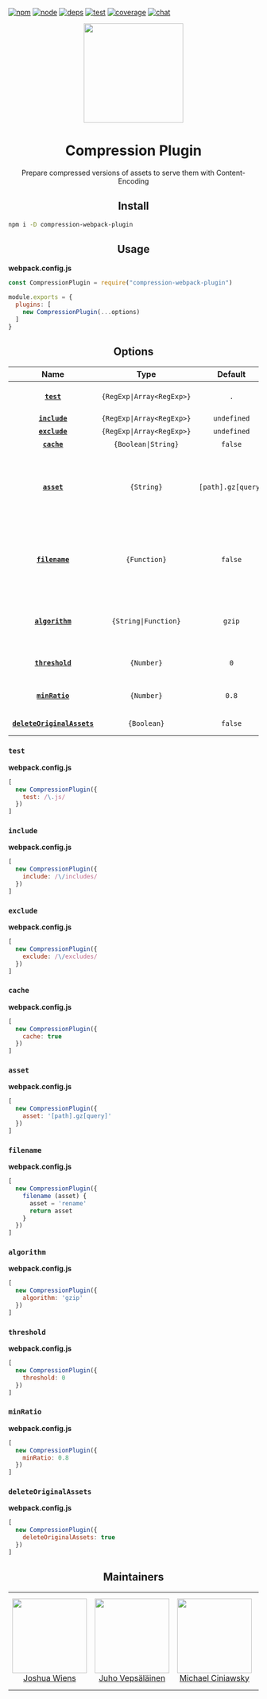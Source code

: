 [![npm][npm]][npm-url]
[![node][node]][node-url]
[![deps][deps]][deps-url]
[![test][test]][test-url]
[![coverage][cover]][cover-url]
[![chat][chat]][chat-url]

<div align="center">
  <a href="https://github.com/webpack/webpack">
    <img width="200" height="200"
      src="https://cdn.rawgit.com/webpack/media/e7485eb2/logo/icon.svg">
  </a>
  <h1>Compression Plugin</h1>
  <p>Prepare compressed versions of assets to serve them with Content-Encoding<p>
</div>

<h2 align="center">Install</h2>

```bash
npm i -D compression-webpack-plugin
```

<h2 align="center">Usage</h2>

**webpack.config.js**
```js
const CompressionPlugin = require("compression-webpack-plugin")

module.exports = {
  plugins: [
    new CompressionPlugin(...options)
  ]
}
```

<h2 align="center">Options</h2>

|Name|Type|Default|Description|
|:--:|:--:|:-----:|:----------|
|**[`test`](#test)**|`{RegExp\|Array<RegExp>}`|`.`|All assets matching this `{RegExp\|Array<RegExp>}` are processed|
|**[`include`](#include)**|`{RegExp\|Array<RegExp>}`|`undefined`|Files to `include`|
|**[`exclude`](#exclude)**|`{RegExp\|Array<RegExp>}`|`undefined`|Files to `exclude`|
|**[`cache`](#cache)**|`{Boolean\|String}`|`false`|Enable file caching|
|**[`asset`](#asset)**|`{String}`|`[path].gz[query]`|The target asset name. `[file]` is replaced with the original asset. `[path]` is replaced with the path of the original asset and `[query]` with the query|
|**[`filename`](#filename)**|`{Function}`|`false`|A `{Function}` `(asset) => asset` which receives the asset name (after processing `asset` option) and returns the new asset name|
|**[`algorithm`](#algorithm)**|`{String\|Function}`|`gzip`|Can be `(buffer, cb) => cb(buffer)` or if a `{String}` is used the algorithm is taken from `zlib`|
|**[`threshold`](#threshold)**|`{Number}`|`0`|Only assets bigger than this size are processed. In bytes.|
|**[`minRatio`](#minratio)**|`{Number}`|`0.8`|Only assets that compress better than this ratio are processed|
|**[`deleteOriginalAssets`](#deleteoriginalassets)**|`{Boolean}`|`false`|Whether to delete the original assets or not|

### `test`

**webpack.config.js**
```js
[
  new CompressionPlugin({
    test: /\.js/
  })
]
```

### `include`

**webpack.config.js**
```js
[
  new CompressionPlugin({
    include: /\/includes/
  })
]
```

### `exclude`

**webpack.config.js**
```js
[
  new CompressionPlugin({
    exclude: /\/excludes/
  })
]
```

### `cache`

**webpack.config.js**
```js
[
  new CompressionPlugin({
    cache: true
  })
]
```

### `asset`

**webpack.config.js**
```js
[
  new CompressionPlugin({
    asset: '[path].gz[query]'
  })
]
```

### `filename`

**webpack.config.js**
```js
[
  new CompressionPlugin({
    filename (asset) {
      asset = 'rename'
      return asset
    }
  })
]
```

### `algorithm`

**webpack.config.js**
```js
[
  new CompressionPlugin({
    algorithm: 'gzip'
  })
]
```

### `threshold`

**webpack.config.js**
```js
[
  new CompressionPlugin({
    threshold: 0
  })
]
```

### `minRatio`

**webpack.config.js**
```js
[
  new CompressionPlugin({
    minRatio: 0.8
  })
]
```

### `deleteOriginalAssets`

**webpack.config.js**
```js
[
  new CompressionPlugin({
    deleteOriginalAssets: true
  })
]
```

<h2 align="center">Maintainers</h2>

<table>
  <tbody>
  <tr>
    <td align="center">
      <a href="https://github.com/d3viant0ne">
        <img width="150" height="150" src="https://github.com/d3viant0ne.png?v=3&s=150">
        </br>
        Joshua Wiens
      </a>
    </td>
    <td align="center">
      <a href="https://github.com/bebraw">
        <img width="150" height="150" src="https://github.com/bebraw.png?v=3&s=150">
        </br>
        Juho Vepsäläinen
      </a>
    </td>
    <td align="center">
      <a href="https://github.com/michael-ciniawsky">
        <img width="150" height="150" src="https://github.com/michael-ciniawsky.png?v=3&s=150">
        </br>
        Michael Ciniawsky
      </a>
    </td>
    <td align="center">
      <a href="https://github.com/evilebottnawi">
        <img width="150" height="150" src="https://github.com/evilebottnawi.png?v=3&s=150">
        </br>
        Alexander Krasnoyarov
      </a>
    </td>
  </tr>
  <tbody>
</table>


[npm]: https://img.shields.io/npm/v/compression-webpack-plugin.svg
[npm-url]: https://npmjs.com/package/compression-webpack-plugin

[node]: https://img.shields.io/node/v/compression-webpack-plugin.svg
[node-url]: https://nodejs.org

[deps]: https://david-dm.org/webpack-contrib/compression-webpack-plugin.svg
[deps-url]: https://david-dm.org/webpack-contrib/compression-webpack-plugin

[test]: https://secure.travis-ci.org/webpack-contrib/compression-webpack-plugin.svg
[test-url]: http://travis-ci.org/webpack-contrib/compression-webpack-plugin

[cover]: https://codecov.io/gh/webpack-contrib/compression-webpack-plugin/branch/master/graph/badge.svg
[cover-url]: https://codecov.io/gh/webpack-contrib/compression-webpack-plugin

[chat]: https://img.shields.io/badge/gitter-webpack%2Fwebpack-brightgreen.svg
[chat-url]: https://gitter.im/webpack/webpack
